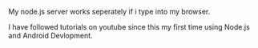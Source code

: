 
My node.js server works seperately if i type into my browser.


I have followed tutorials on youtube since this my first time using Node.js and Android Devlopment.
